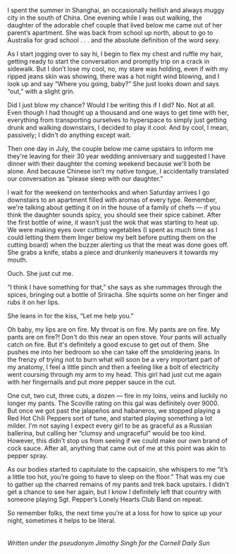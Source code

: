 <!-- layout: post
categories: 
- humor
title: Sugar, Spice, and Everything Nice
date: 2012-08-30
-->
I spent the summer in Shanghai, an occasionally hellish and always muggy city in the south of China. One evening while I was out walking, the daughter of the adorable chef couple that lived below me came out of her parent’s apartment. She was back from school up north, about to go to Australia for grad school . . . and the absolute definition of the word sexy. 

As I start jogging over to say hi, I begin to flex my chest and ruffle my hair, getting ready to start the conversation and promptly trip on a crack in sidewalk. But I don’t lose my cool, no, my stare was holding, even if with my ripped jeans skin was showing, there was a hot night wind blowing, and I look up and say “Where you going, baby?” She just looks down and says “out,” with a slight grin.  
<!-- more -->
Did I just blow my chance? Would I be writing this if I did? No. Not at all. Even though I had thought up a thousand and one ways to get time with her, everything from transporting ourselves to hyperspace to simply just getting drunk and walking downstairs, I decided to play it cool. And by cool, I mean, passively; I didn't do anything except wait.

Then one day in July, the couple below me came upstairs to inform me they're leaving for their 30 year wedding anniversary and suggested I have dinner with their daughter the coming weekend because we'll both be alone. And because Chinese isn’t my native tongue, I accidentally translated our conversation as “please sleep with our daughter.” 

I wait for the weekend on tenterhooks and when Saturday arrives I go downstairs to an apartment filled with aromas of every type. Remember, we're talking about getting it on in the house of a family of chefs — if you think the daughter sounds spicy, you should see their spice cabinet. After the first bottle of wine, it wasn’t just the wok that was starting to heat up. We were making eyes over cutting vegetables (I spent as much time as I could letting them them linger below my belt before putting them on the cutting board) when the buzzer alerting us that the meat was done goes off. She grabs a knife, stabs a piece and drunkenly maneuvers it towards my mouth. 

Ouch. She just cut me. 

“I think I have something for that,” she says as she rummages through the spices, bringing out a bottle of Sriracha. She squirts some on her finger and rubs it on her lips.

She leans in for the kiss, “Let me help you.”

Oh baby, my lips are on fire. My throat is on fire. My pants are on fire. My pants are on fire?!  Don't do this near an open stove. Your pants will actually catch on fire. But it's definitely a good excuse to get out of them. She pushes me into her bedroom so she can take off the smoldering jeans. In the frenzy of trying not to burn what will soon be a very important part of my anatomy, I feel a little pinch and then a feeling like a bolt of electricity went coursing through my arm to my head. This girl had just cut me again with her fingernails and put more pepper sauce in the cut. 

One cut, two cut, three cuts, a dozen — fire in my loins, veins and luckily no longer my pants. The Scoville rating on this gal was definitely over 9000. But once we got past the jalapeños and habaneros, we stopped playing a Red Hot Chili Peppers sort of tune, and started playing something a lot milder. I'm not saying I expect every girl to be as graceful as a Russian ballerina, but calling her “clumsy and ungraceful” would be too kind. However, this didn't stop us from seeing if we could make our own brand of cock sauce. After all, anything that came out of me at this point was akin to pepper spray.

As our bodies started to capitulate to the capsaicin, she whispers to me “it’s a little too hot, you’re going to have to sleep on the floor.” That was my cue to gather up the charred remains of my pants and trek back upstairs. I didn't get a chance to see her again, but I know I definitely left that country with someone playing Sgt. Pepper’s Lonely Hearts Club Band on repeat. 

So remember folks, the next time you’re at a loss for how to spice up your night, sometimes it helps to be literal.
<br/><br/><br/>
*Written under the pseudonym Jimothy Singh for the Cornell Daily Sun*